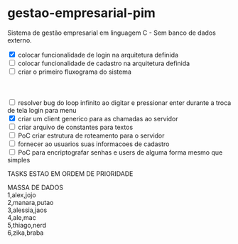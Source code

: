 # gestao-empresarial-pim
Sistema de gestão empresarial em linguagem C  - Sem banco de dados externo.

<input type=checkbox checked="true"> colocar funcionalidade de login na arquitetura definida <br>
<input type=checkbox> colocar funcionalidade de cadastro na arquitetura definida <br>
<input type=checkbox> criar o primeiro fluxograma do sistema <br>
<br>
<br>
<br>
<input type=checkbox> resolver bug do loop infinito ao digitar e pressionar enter durante a troca de tela login para menu <br>
<input type=checkbox checked="true"> criar um client generico para as chamadas ao servidor <br>
<input type=checkbox> criar arquivo de constantes para textos <br>
<input type=checkbox> PoC criar estrutura de roteamento para o servidor <br>
<input type=checkbox> fornecer ao usuarios suas informacoes de cadastro <br>
<input type=checkbox> PoC para encriptografar senhas e users de alguma forma mesmo que simples <br>

TASKS ESTAO EM ORDEM DE PRIORIDADE

MASSA DE DADOS <br>
1,alex,jojo <br>
2,manara,putao <br>
3,alessia,jaos <br>
4,ale,mac <br>
5,thiago,nerd <br>
6,zika,braba <br>